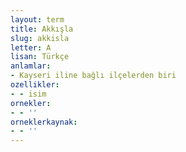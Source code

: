 ```yaml
---
layout: term
title: Akkışla
slug: akkisla
letter: A
lisan: Türkçe
anlamlar:
- Kayseri iline bağlı ilçelerden biri
ozellikler:
- - isim
ornekler:
- - ''
orneklerkaynak:
- - ''
---
```

